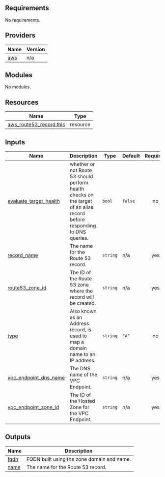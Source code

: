 ## Requirements

No requirements.

## Providers

| Name | Version |
|------|---------|
| <a name="provider_aws"></a> [aws](#provider\_aws) | n/a |

## Modules

No modules.

## Resources

| Name | Type |
|------|------|
| [aws_route53_record.this](https://registry.terraform.io/providers/hashicorp/aws/latest/docs/resources/route53_record) | resource |

## Inputs

| Name | Description | Type | Default | Required |
|------|-------------|------|---------|:--------:|
| <a name="input_evaluate_target_health"></a> [evaluate\_target\_health](#input\_evaluate\_target\_health) | whether or not Route 53 should perform health checks on the target of an alias record before responding to DNS queries. | `bool` | `false` | no |
| <a name="input_record_name"></a> [record\_name](#input\_record\_name) | The name for the Route 53 record. | `string` | n/a | yes |
| <a name="input_route53_zone_id"></a> [route53\_zone\_id](#input\_route53\_zone\_id) | The ID of the Route 53 zone where the record will be created. | `string` | n/a | yes |
| <a name="input_type"></a> [type](#input\_type) | Also known as an Address record, is used to map a domain name to an IP address. | `string` | `"A"` | no |
| <a name="input_vpc_endpoint_dns_name"></a> [vpc\_endpoint\_dns\_name](#input\_vpc\_endpoint\_dns\_name) | The DNS name of the VPC Endpoint. | `string` | n/a | yes |
| <a name="input_vpc_endpoint_zone_id"></a> [vpc\_endpoint\_zone\_id](#input\_vpc\_endpoint\_zone\_id) | The ID of the Hosted Zone for the VPC Endpoint. | `string` | n/a | yes |

## Outputs

| Name | Description |
|------|-------------|
| <a name="output_fqdn"></a> [fqdn](#output\_fqdn) | FQDN built using the zone domain and name. |
| <a name="output_name"></a> [name](#output\_name) | The name for the Route 53 record. |
